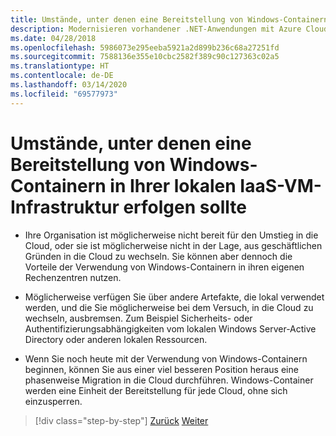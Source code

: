 ```yaml
---
title: Umstände, unter denen eine Bereitstellung von Windows-Containern in Ihrer lokalen IaaS-VM-Infrastruktur erfolgen sollte
description: Modernisieren vorhandener .NET-Anwendungen mit Azure Cloud und Windows-Containern | Umstände, unter denen eine Bereitstellung von Windows-Containern in Ihrer lokalen IaaS-VM-Infrastruktur erfolgen sollte
ms.date: 04/28/2018
ms.openlocfilehash: 5986073e295eeba5921a2d899b236c68a27251fd
ms.sourcegitcommit: 7588136e355e10cbc2582f389c90c127363c02a5
ms.translationtype: HT
ms.contentlocale: de-DE
ms.lasthandoff: 03/14/2020
ms.locfileid: "69577973"
---
```

# <a name="when-to-deploy-windows-containers-in-your-on-premises-iaas-vm-infrastructure"></a>Umstände, unter denen eine Bereitstellung von Windows-Containern in Ihrer lokalen IaaS-VM-Infrastruktur erfolgen sollte

- Ihre Organisation ist möglicherweise nicht bereit für den Umstieg in die Cloud, oder sie ist möglicherweise nicht in der Lage, aus geschäftlichen Gründen in die Cloud zu wechseln. Sie können aber dennoch die Vorteile der Verwendung von Windows-Containern in ihren eigenen Rechenzentren nutzen.

- Möglicherweise verfügen Sie über andere Artefakte, die lokal verwendet werden, und die Sie möglicherweise bei dem Versuch, in die Cloud zu wechseln, ausbremsen. Zum Beispiel Sicherheits- oder Authentifizierungsabhängigkeiten vom lokalen Windows Server-Active Directory oder anderen lokalen Ressourcen.

- Wenn Sie noch heute mit der Verwendung von Windows-Containern beginnen, können Sie aus einer viel besseren Position heraus eine phasenweise Migration in die Cloud durchführen. Windows-Container werden eine Einheit der Bereitstellung für jede Cloud, ohne sich einzusperren.

>[!div class="step-by-step"]
>[Zurück](when-not-to-deploy-to-windows-containers.md)
>[Weiter](when-to-deploy-windows-containers-to-azure-vms-iaas-cloud.md)

